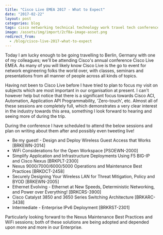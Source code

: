 ```yaml
---
title: "Cisco Live EMEA 2017 - What to Expect"
date: "2017-02-22"
layout: post
categories: blog
tags: cisco networking technical technology work travel tech conference berlin germany
image: /assets/img/import/2cf8a-image-asset.png
redirect_from:
  - /blog/cisco-live-2017-what-to-expect
---
```


Today I am lucky enough to be going travelling to Berlin, Germany with one of my colleagues; we'll be attending Cisco's annual conference Cisco Live EMEA. As many of you will likely know Cisco Live is the go to event for network engineering folks the world over, with classes, seminars and presentations from all manner of people across all kinds of topics.

Having not been to Cisco Live before I have tried to plan to focus my visit on subjects which are most important in our organisation at present. I can't however help but notice that there is a significant focus towards Cisco ACI, Automation, Application API Programmability, 'Zero-touch', etc. Almost all of these sessions are completely full, which demonstrates a very clear interest in the industry towards this area, something I look forward to hearing and seeing more of during the trip.

During the conference I have scheduled to attend the below sessions and plan on writing about them after and possibly even tweeting live!

- Be my guest! - Design and Deploy Wireless Guest Access that Works \[BRKEWN-2014\]
- WiFi Considerations for the Open Workspace \[PSOEWN-2000\]
- Simplify Application and Infrastructure Deployments Using F5 BIG-IP and Cisco Nexus \[BRKPLT-2300\]
- Nexus 9000/7000/6000/5000 Operations and Maintenance Best Practices \[BRKDCT-2458\]
- Securely Designing Your Wireless LAN for Threat Mitigation, Policy and BYOD \[BRKEWN-2005\]
- Ethernet Evolving - Ethernet at New Speeds, Deterministic Networking, and Power over Everything! \[BRKCRS-3900\]
- Cisco Catalyst 3850 and 3650 Series Switching Architecture \[BRKARC-3438\]
- Intermediate - Enterprise IPv6 Deployment \[BRKRST-2301\]

Particularly looking forward to the Nexus Maintenance Best Practices and WiFi sessions; both of these solutions are being adopted and depended upon more and more in our Enterprise.

